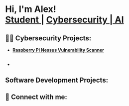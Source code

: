 <h1>Hi, I'm Alex! <br/><a href="https://github.com/alextee3k">Student |</a> <a href="https://www.linkedin.com/in/alejandrothompson/">Cybersecurity | AI</a> 

<h2>👨‍💻 Cybersecurity Projects:</h2>

- <b>[Raspberry Pi Nessus Vulnerability Scanner](https://github.com/alextee3k/Raspberry-Pi-Nessus-Scanner)</b>
- <b></b>
  - 

<h2> Software Development Projects:</h2> 

<h2> 🤳 Connect with me:</h2>



<!--
**alextee3k/alextee3k** is a ✨ _special_ ✨ repository because its `README.md` (this file) appears on your GitHub profile.

Here are some ideas to get you started:

- 🔭 I’m currently working on ...
- 🌱 I’m currently learning ...
- 👯 I’m looking to collaborate on ...
- 🤔 I’m looking for help with ...
- 💬 Ask me about ...
- 📫 How to reach me: ...
- 😄 Pronouns: ...
- ⚡ Fun fact: ...
-->
